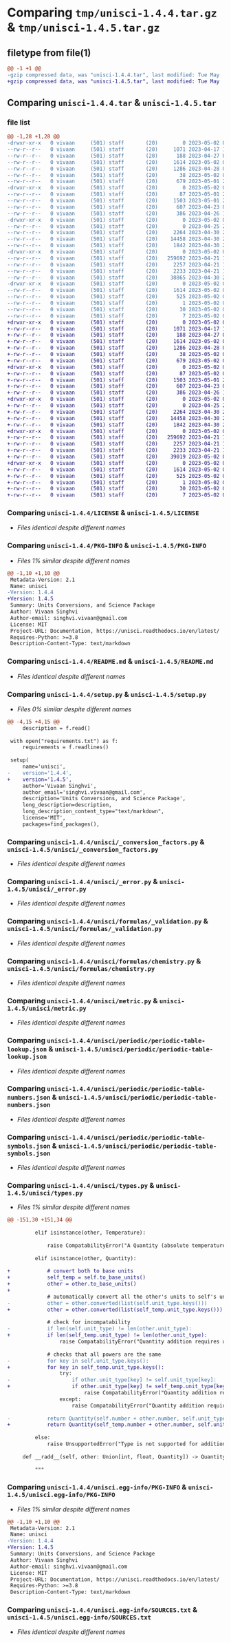 # Comparing `tmp/unisci-1.4.4.tar.gz` & `tmp/unisci-1.4.5.tar.gz`

## filetype from file(1)

```diff
@@ -1 +1 @@
-gzip compressed data, was "unisci-1.4.4.tar", last modified: Tue May  2 02:21:07 2023, max compression
+gzip compressed data, was "unisci-1.4.5.tar", last modified: Tue May  2 02:27:52 2023, max compression
```

## Comparing `unisci-1.4.4.tar` & `unisci-1.4.5.tar`

### file list

```diff
@@ -1,28 +1,28 @@
-drwxr-xr-x   0 vivaan     (501) staff       (20)        0 2023-05-02 02:21:07.938977 unisci-1.4.4/
--rw-r--r--   0 vivaan     (501) staff       (20)     1071 2023-04-17 11:50:57.000000 unisci-1.4.4/LICENSE
--rw-r--r--   0 vivaan     (501) staff       (20)      188 2023-04-27 04:25:20.000000 unisci-1.4.4/MANIFEST.in
--rw-r--r--   0 vivaan     (501) staff       (20)     1614 2023-05-02 02:21:07.938662 unisci-1.4.4/PKG-INFO
--rw-r--r--   0 vivaan     (501) staff       (20)     1286 2023-04-28 05:01:19.000000 unisci-1.4.4/README.md
--rw-r--r--   0 vivaan     (501) staff       (20)       38 2023-05-02 02:21:07.939069 unisci-1.4.4/setup.cfg
--rw-r--r--   0 vivaan     (501) staff       (20)      679 2023-05-01 22:47:51.000000 unisci-1.4.4/setup.py
-drwxr-xr-x   0 vivaan     (501) staff       (20)        0 2023-05-02 02:21:07.932860 unisci-1.4.4/unisci/
--rw-r--r--   0 vivaan     (501) staff       (20)       87 2023-05-01 22:47:55.000000 unisci-1.4.4/unisci/__init__.py
--rw-r--r--   0 vivaan     (501) staff       (20)     1503 2023-05-01 22:47:16.000000 unisci-1.4.4/unisci/_conversion_factors.py
--rw-r--r--   0 vivaan     (501) staff       (20)      607 2023-04-23 05:14:17.000000 unisci-1.4.4/unisci/_error.py
--rw-r--r--   0 vivaan     (501) staff       (20)      386 2023-04-26 16:06:26.000000 unisci-1.4.4/unisci/constants.py
-drwxr-xr-x   0 vivaan     (501) staff       (20)        0 2023-05-02 02:21:07.935131 unisci-1.4.4/unisci/formulas/
--rw-r--r--   0 vivaan     (501) staff       (20)        0 2023-04-25 22:04:55.000000 unisci-1.4.4/unisci/formulas/__init__.py
--rw-r--r--   0 vivaan     (501) staff       (20)     2264 2023-04-30 22:55:51.000000 unisci-1.4.4/unisci/formulas/_validation.py
--rw-r--r--   0 vivaan     (501) staff       (20)    14458 2023-04-30 22:56:45.000000 unisci-1.4.4/unisci/formulas/chemistry.py
--rw-r--r--   0 vivaan     (501) staff       (20)     1842 2023-04-30 22:59:28.000000 unisci-1.4.4/unisci/metric.py
-drwxr-xr-x   0 vivaan     (501) staff       (20)        0 2023-05-02 02:21:07.938266 unisci-1.4.4/unisci/periodic/
--rw-r--r--   0 vivaan     (501) staff       (20)   259692 2023-04-21 14:28:34.000000 unisci-1.4.4/unisci/periodic/periodic-table-lookup.json
--rw-r--r--   0 vivaan     (501) staff       (20)     2257 2023-04-21 14:47:26.000000 unisci-1.4.4/unisci/periodic/periodic-table-numbers.json
--rw-r--r--   0 vivaan     (501) staff       (20)     2233 2023-04-21 14:30:16.000000 unisci-1.4.4/unisci/periodic/periodic-table-symbols.json
--rw-r--r--   0 vivaan     (501) staff       (20)    38865 2023-04-30 22:56:45.000000 unisci-1.4.4/unisci/types.py
-drwxr-xr-x   0 vivaan     (501) staff       (20)        0 2023-05-02 02:21:07.934302 unisci-1.4.4/unisci.egg-info/
--rw-r--r--   0 vivaan     (501) staff       (20)     1614 2023-05-02 02:21:07.000000 unisci-1.4.4/unisci.egg-info/PKG-INFO
--rw-r--r--   0 vivaan     (501) staff       (20)      525 2023-05-02 02:21:07.000000 unisci-1.4.4/unisci.egg-info/SOURCES.txt
--rw-r--r--   0 vivaan     (501) staff       (20)        1 2023-05-02 02:21:07.000000 unisci-1.4.4/unisci.egg-info/dependency_links.txt
--rw-r--r--   0 vivaan     (501) staff       (20)       30 2023-05-02 02:21:07.000000 unisci-1.4.4/unisci.egg-info/requires.txt
--rw-r--r--   0 vivaan     (501) staff       (20)        7 2023-05-02 02:21:07.000000 unisci-1.4.4/unisci.egg-info/top_level.txt
+drwxr-xr-x   0 vivaan     (501) staff       (20)        0 2023-05-02 02:27:52.465433 unisci-1.4.5/
+-rw-r--r--   0 vivaan     (501) staff       (20)     1071 2023-04-17 11:50:57.000000 unisci-1.4.5/LICENSE
+-rw-r--r--   0 vivaan     (501) staff       (20)      188 2023-04-27 04:25:20.000000 unisci-1.4.5/MANIFEST.in
+-rw-r--r--   0 vivaan     (501) staff       (20)     1614 2023-05-02 02:27:52.465139 unisci-1.4.5/PKG-INFO
+-rw-r--r--   0 vivaan     (501) staff       (20)     1286 2023-04-28 05:01:19.000000 unisci-1.4.5/README.md
+-rw-r--r--   0 vivaan     (501) staff       (20)       38 2023-05-02 02:27:52.465535 unisci-1.4.5/setup.cfg
+-rw-r--r--   0 vivaan     (501) staff       (20)      679 2023-05-02 02:26:41.000000 unisci-1.4.5/setup.py
+drwxr-xr-x   0 vivaan     (501) staff       (20)        0 2023-05-02 02:27:52.461114 unisci-1.4.5/unisci/
+-rw-r--r--   0 vivaan     (501) staff       (20)       87 2023-05-02 02:26:46.000000 unisci-1.4.5/unisci/__init__.py
+-rw-r--r--   0 vivaan     (501) staff       (20)     1503 2023-05-01 22:47:16.000000 unisci-1.4.5/unisci/_conversion_factors.py
+-rw-r--r--   0 vivaan     (501) staff       (20)      607 2023-04-23 05:14:17.000000 unisci-1.4.5/unisci/_error.py
+-rw-r--r--   0 vivaan     (501) staff       (20)      386 2023-04-26 16:06:26.000000 unisci-1.4.5/unisci/constants.py
+drwxr-xr-x   0 vivaan     (501) staff       (20)        0 2023-05-02 02:27:52.463446 unisci-1.4.5/unisci/formulas/
+-rw-r--r--   0 vivaan     (501) staff       (20)        0 2023-04-25 22:04:55.000000 unisci-1.4.5/unisci/formulas/__init__.py
+-rw-r--r--   0 vivaan     (501) staff       (20)     2264 2023-04-30 22:55:51.000000 unisci-1.4.5/unisci/formulas/_validation.py
+-rw-r--r--   0 vivaan     (501) staff       (20)    14458 2023-04-30 22:56:45.000000 unisci-1.4.5/unisci/formulas/chemistry.py
+-rw-r--r--   0 vivaan     (501) staff       (20)     1842 2023-04-30 22:59:28.000000 unisci-1.4.5/unisci/metric.py
+drwxr-xr-x   0 vivaan     (501) staff       (20)        0 2023-05-02 02:27:52.464754 unisci-1.4.5/unisci/periodic/
+-rw-r--r--   0 vivaan     (501) staff       (20)   259692 2023-04-21 14:28:34.000000 unisci-1.4.5/unisci/periodic/periodic-table-lookup.json
+-rw-r--r--   0 vivaan     (501) staff       (20)     2257 2023-04-21 14:47:26.000000 unisci-1.4.5/unisci/periodic/periodic-table-numbers.json
+-rw-r--r--   0 vivaan     (501) staff       (20)     2233 2023-04-21 14:30:16.000000 unisci-1.4.5/unisci/periodic/periodic-table-symbols.json
+-rw-r--r--   0 vivaan     (501) staff       (20)    39019 2023-05-02 02:25:51.000000 unisci-1.4.5/unisci/types.py
+drwxr-xr-x   0 vivaan     (501) staff       (20)        0 2023-05-02 02:27:52.462618 unisci-1.4.5/unisci.egg-info/
+-rw-r--r--   0 vivaan     (501) staff       (20)     1614 2023-05-02 02:27:52.000000 unisci-1.4.5/unisci.egg-info/PKG-INFO
+-rw-r--r--   0 vivaan     (501) staff       (20)      525 2023-05-02 02:27:52.000000 unisci-1.4.5/unisci.egg-info/SOURCES.txt
+-rw-r--r--   0 vivaan     (501) staff       (20)        1 2023-05-02 02:27:52.000000 unisci-1.4.5/unisci.egg-info/dependency_links.txt
+-rw-r--r--   0 vivaan     (501) staff       (20)       30 2023-05-02 02:27:52.000000 unisci-1.4.5/unisci.egg-info/requires.txt
+-rw-r--r--   0 vivaan     (501) staff       (20)        7 2023-05-02 02:27:52.000000 unisci-1.4.5/unisci.egg-info/top_level.txt
```

### Comparing `unisci-1.4.4/LICENSE` & `unisci-1.4.5/LICENSE`

 * *Files identical despite different names*

### Comparing `unisci-1.4.4/PKG-INFO` & `unisci-1.4.5/PKG-INFO`

 * *Files 1% similar despite different names*

```diff
@@ -1,10 +1,10 @@
 Metadata-Version: 2.1
 Name: unisci
-Version: 1.4.4
+Version: 1.4.5
 Summary: Units Conversions, and Science Package
 Author: Vivaan Singhvi
 Author-email: singhvi.vivaan@gmail.com
 License: MIT
 Project-URL: Documentation, https://unisci.readthedocs.io/en/latest/
 Requires-Python: >=3.8
 Description-Content-Type: text/markdown
```

### Comparing `unisci-1.4.4/README.md` & `unisci-1.4.5/README.md`

 * *Files identical despite different names*

### Comparing `unisci-1.4.4/setup.py` & `unisci-1.4.5/setup.py`

 * *Files 0% similar despite different names*

```diff
@@ -4,15 +4,15 @@
     description = f.read()
 
 with open("requirements.txt") as f:
     requirements = f.readlines()
 
 setup(
     name='unisci',
-    version='1.4.4',
+    version='1.4.5',
     author='Vivaan Singhvi',
     author_email='singhvi.vivaan@gmail.com',
     description='Units Conversions, and Science Package',
     long_description=description,
     long_description_content_type="text/markdown",
     license='MIT',
     packages=find_packages(),
```

### Comparing `unisci-1.4.4/unisci/_conversion_factors.py` & `unisci-1.4.5/unisci/_conversion_factors.py`

 * *Files identical despite different names*

### Comparing `unisci-1.4.4/unisci/_error.py` & `unisci-1.4.5/unisci/_error.py`

 * *Files identical despite different names*

### Comparing `unisci-1.4.4/unisci/formulas/_validation.py` & `unisci-1.4.5/unisci/formulas/_validation.py`

 * *Files identical despite different names*

### Comparing `unisci-1.4.4/unisci/formulas/chemistry.py` & `unisci-1.4.5/unisci/formulas/chemistry.py`

 * *Files identical despite different names*

### Comparing `unisci-1.4.4/unisci/metric.py` & `unisci-1.4.5/unisci/metric.py`

 * *Files identical despite different names*

### Comparing `unisci-1.4.4/unisci/periodic/periodic-table-lookup.json` & `unisci-1.4.5/unisci/periodic/periodic-table-lookup.json`

 * *Files identical despite different names*

### Comparing `unisci-1.4.4/unisci/periodic/periodic-table-numbers.json` & `unisci-1.4.5/unisci/periodic/periodic-table-numbers.json`

 * *Files identical despite different names*

### Comparing `unisci-1.4.4/unisci/periodic/periodic-table-symbols.json` & `unisci-1.4.5/unisci/periodic/periodic-table-symbols.json`

 * *Files identical despite different names*

### Comparing `unisci-1.4.4/unisci/types.py` & `unisci-1.4.5/unisci/types.py`

 * *Files 1% similar despite different names*

```diff
@@ -151,30 +151,34 @@
 
         elif isinstance(other, Temperature):
 
             raise CompatabilityError("A Quantity (absolute temperature) is incompatible for addition with a Temperature (relative temperature)")
         
         elif isinstance(other, Quantity):
 
+            # convert both to base units
+            self_temp = self.to_base_units()
+            other = other.to_base_units()
+
             # automatically convert all the other's units to self's units
-            other = other.converted(list(self.unit_type.keys()))
+            other = other.converted(list(self_temp.unit_type.keys()))
 
             # check for incompatability
-            if len(self.unit_type) != len(other.unit_type):
+            if len(self_temp.unit_type) != len(other.unit_type):
                 raise CompatabilityError("Quantity addition requires units to be of the same type and order.")
             
             # checks that all powers are the same
-            for key in self.unit_type.keys():
+            for key in self_temp.unit_type.keys():
                 try:
-                    if other.unit_type[key] != self.unit_type[key]:
+                    if other.unit_type[key] != self_temp.unit_type[key]:
                         raise CompatabilityError("Quantity addition requires units to be of the same type and order.")
                 except:
                     raise CompatabilityError("Quantity addition requires units to be of the same type and order.")
                 
-            return Quantity(self.number + other.number, self.unit_type.copy())
+            return Quantity(self_temp.number + other.number, self.unit_type.copy())
         
         else:
             raise UnsupportedError("Type is not supported for addition with Quantity.")
         
     def __radd__(self, other: Union[int, float, Quantity]) -> Quantity:
 
         """
```

### Comparing `unisci-1.4.4/unisci.egg-info/PKG-INFO` & `unisci-1.4.5/unisci.egg-info/PKG-INFO`

 * *Files 1% similar despite different names*

```diff
@@ -1,10 +1,10 @@
 Metadata-Version: 2.1
 Name: unisci
-Version: 1.4.4
+Version: 1.4.5
 Summary: Units Conversions, and Science Package
 Author: Vivaan Singhvi
 Author-email: singhvi.vivaan@gmail.com
 License: MIT
 Project-URL: Documentation, https://unisci.readthedocs.io/en/latest/
 Requires-Python: >=3.8
 Description-Content-Type: text/markdown
```

### Comparing `unisci-1.4.4/unisci.egg-info/SOURCES.txt` & `unisci-1.4.5/unisci.egg-info/SOURCES.txt`

 * *Files identical despite different names*

